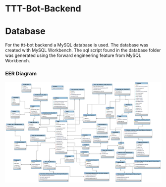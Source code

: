 # TTT-Bot-Backend

# Database
For the ttt-bot backend a MySQL database is used. The database was created with MySQL Workbench. The sql script found in the database folder was generated using the forward engineering feature from MySQL Workbench.

### EER Diagram
![the ttt-bot database EER Diagram](database/ttt-bot-db.png)